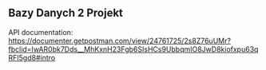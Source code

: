 ## Bazy Danych 2 Projekt
API documentation: https://documenter.getpostman.com/view/24761725/2s8Z76uUMr?fbclid=IwAR0bk7Dds__MhKxnH23Fgb6SIsHCs9UbbqmIO8JwD8kiofxpu63qRFI5gd8#intro